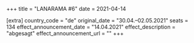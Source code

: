 +++
title = "LANARAMA #6"
date = 2021-04-14

[extra]
country_code = "de"
original_date = "30.04.–02.05.2021"
seats = 134
effect_announcement_date = "14.04.2021"
effect_description = "abgesagt"
effect_announcement_url = ""
+++
